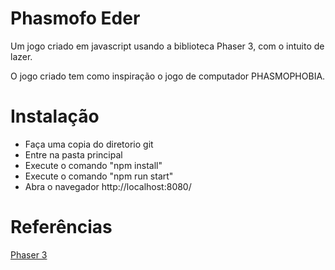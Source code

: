 # Phasmofo Eder

Um jogo criado em javascript usando a biblioteca Phaser 3, com o intuito de lazer.

O jogo criado tem como inspiração o jogo de computador PHASMOPHOBIA.

# Instalação

- Faça uma copia do diretorio git
- Entre na pasta principal
- Execute o comando "npm install"
- Execute o comando "npm run start" 
- Abra o navegador http://localhost:8080/


# Referências
[Phaser 3](https://phaser.io/phaser3)
 
